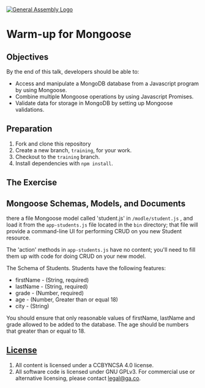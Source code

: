 [![General Assembly Logo](https://camo.githubusercontent.com/1a91b05b8f4d44b5bbfb83abac2b0996d8e26c92/687474703a2f2f692e696d6775722e636f6d2f6b6538555354712e706e67)](https://generalassemb.ly/education/web-development-immersive)

# Warm-up for Mongoose

## Objectives

By the end of this talk, developers should be able to:

- Access and manipulate a MongoDB database from a Javascript program by using Mongoose.
- Combine multiple Mongoose operations by using Javascript Promises.
- Validate data for storage in MongoDB by setting up Mongoose validations.

## Preparation

1. Fork and clone
   this repository
1. Create a new branch, `training`, for your work.
1. Checkout to the `training` branch.
1. Install dependencies with `npm install`.

## The Exercise

## Mongoose Schemas, Models, and Documents
there a file Mongoose model called 'student.js' in `/modle/student.js` , and load it from the `app-students.js`
file located in the `bin` directory; that file will provide a command-line UI
for performing CRUD on you new Student resource.

The 'action' methods in `app-students.js` have no content;
you'll need to fill them up with code for doing CRUD on your new model.




The Schema of Students.
Students have the following features:

- firstName - (String, required) 
- lastName  - (String, required)
- grade     - (Number, required)
- age       - (Number, Greater than or equal 18)
- city      - (String)



You should ensure that only reasonable values of firstName, lastName and grade allowed to be added to the database. The age should be numbers that greater than or equal to 18.

## [License](LICENSE)

1. All content is licensed under a CC­BY­NC­SA 4.0 license.
1. All software code is licensed under GNU GPLv3. For commercial use or
    alternative licensing, please contact legal@ga.co.
